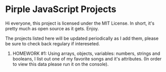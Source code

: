 # Pirple JavaScript Projects
Hi everyone, this project is licensed under the MIT License.
In short, it's pretty much as open source as it gets.
Enjoy.

The projects listed here will be updated periodically as I add them, please be sure to check back regulary if intereseted.

1. HOMEWORK #1: Using arrays, objects, variables: numbers, strings and booleans, I list out one of my favorite songs and it's attributes.
(In order to view this data please run it on the console).